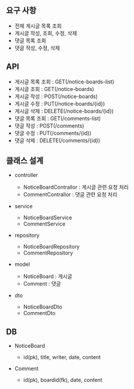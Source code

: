 ## 요구 사항
- 전체 게시글 목록 조회
- 게시글 작성, 조회, 수정, 삭제
- 댓글 목록 조회
- 댓글 작성, 수정, 삭제

## API
- 게시글 목록 조회 : GET(/notice-boards-list)
- 게시글 조회 : GET(/notice-boards)
- 게시글 작성 : POST(/notice-boards)
- 게시글 수정 : PUT(/notice-boards/{id})
- 게시글 삭제 : DELETE(/notice-boards/{id})
- 댓글 목록 조회 : GET(/comments-list)
- 댓글 작성 : POST(/comments)
- 댓글 수정 : PUT(/comments/{id})
- 댓글 삭제 : DELETE(/comments/{id})


## 클래스 설계
- controller
	- NoticeBoardContrallor : 게시글 관련 요청 처리
	- CommentContrallor : 댓글 관련 요청 처리

- service
	- NoticeBoardService
	- CommentService

- repository
	- NoticeBoardRepository
	- CommentRepository

- model
	- NoticeBoard : 게시글
	- Comment : 댓글

- dto
	- NoticeBoardDto
	- CommentDto

## DB 
- NoticeBoard 
	- id(pk), title, writer, date, content

- Comment 
	- id(pk), boardid(fk), date, content 


